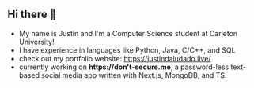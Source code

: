 ## Hi there 👋
- My name is Justin and I'm a Computer Science student at Carleton University!
- I have experience in languages like Python, Java, C/C++, and SQL
- check out my portfolio website: https://justindaludado.live/
- currently working on **https://don't-secure.me**, a password-less text-based social media app written with Next.js, MongoDB, and TS.
<!--
**justindal/justindal** is a ✨ _special_ ✨ repository because its `README.md` (this file) appears on your GitHub profile.

Here are some ideas to get you started:

- 🔭 I’m currently working on ...
- 🌱 I’m currently learning ...
- 👯 I’m looking to collaborate on ...
- 🤔 I’m looking for help with ...
- 💬 Ask me about ...
- 📫 How to reach me: ...
- 😄 Pronouns: ...
- ⚡ Fun fact: ...
-->

